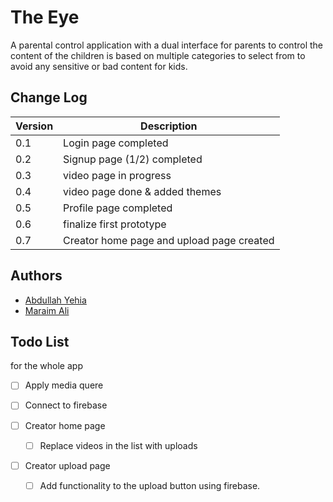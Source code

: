 # The Eye

A parental control application with a dual interface for parents to control
the content of the children is based on multiple categories to select from
to avoid any sensitive or bad content for kids.

## Change Log

| Version | Description                               |
|---------|-------------------------------------------|
| 0.1     | Login page completed                      |
| 0.2     | Signup page (1/2) completed               |
| 0.3     | video page in progress                    |
| 0.4     | video page done & added themes            |
| 0.5     | Profile page completed                    |
| 0.6     | finalize first prototype                  |
| 0.7     | Creator home page and upload page created |


## Authors

- [Abdullah Yehia](https://github.com/A-Yehia19)
- [Maraim Ali](https://github.com/mariam2001)

## Todo List

for the whole app
- [ ] Apply media quere
- [ ] Connect to firebase

- [ ] Creator home page
  - [ ] Replace videos in the list with uploads 
- [ ] Creator upload page
  - [ ] Add functionality to the upload button using firebase.